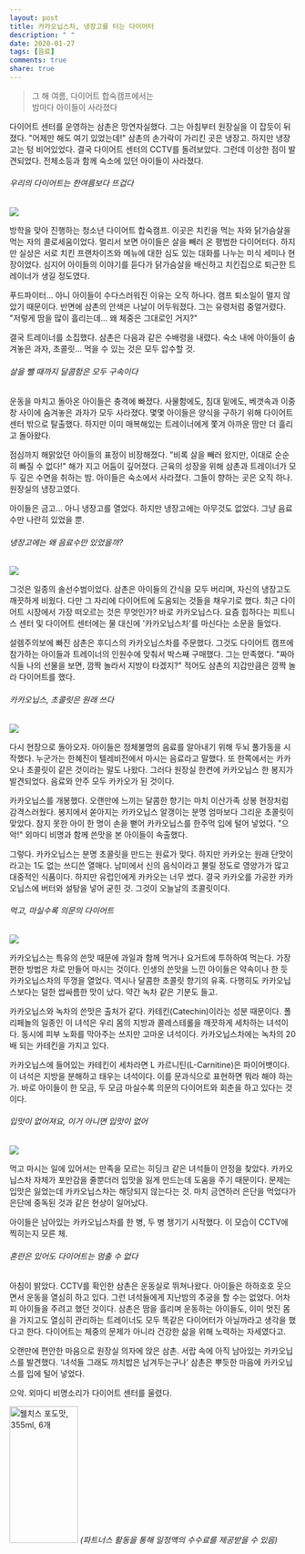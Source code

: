 ```yaml
---
layout: post
title: 카카오닙스차, 냉장고를 터는 다이어터
description: " "
date: 2020-01-27
tags: [음료]
comments: true
share: true
---
```



> 그 해 여름, 다이어트 합숙캠프에서는  
> 밤마다 아이들이 사라졌다

다이어트 센터를 운영하는 삼촌은 망연자실했다. 그는 아침부터 원장실을 이 잡듯이 뒤졌다. "어제만 해도 여기 있었는데!" 삼촌의 손가락이 가리킨 곳은 냉장고. 하지만 냉장고는 텅 비어있었다. 결국 다이어트 센터의 CCTV를 돌려보았다. 그런데 이상한 점이 발견되었다. 전체소등과 함께 숙소에 있던 아이들이 사라졌다.

###### 우리의 다이어트는 한여름보다 뜨겁다

![](https://post-phinf.pstatic.net/MjAxODA4MDZfMjEy/MDAxNTMzNDkwNjI0ODYy.wrfiwAQgsVCCKlBqAUzI1asm-xDw7NzJk1-Y9KCLIF0g.C5rBBRHTcnrxK17DRkClAtgA6w833pc5cQjJKNtvFw4g.JPEG/GettyImages-466368885_%281%29.jpg?type=w1200)

방학을 맞아 진행하는 청소년 다이어트 합숙캠프. 이곳은 치킨을 먹는 자와 닭가슴살을 먹는 자의 콜로세움이었다. 멀리서 보면 아이들은 살을 빼러 온 평범한 다이어터다. 하지만 실상은 서로 치킨 프랜차이즈와 메뉴에 대한 심도 있는 대화를 나누는 미식 세미나 현장이었다. 심지어 아이들의 이야기를 듣다가 닭가슴살을 배신하고 치킨집으로 퇴근한 트레이너가 생길 정도였다.  
  
푸드파이터... 아니 아이들이 수다스러워진 이유는 오직 하나다. 캠프 퇴소일이 멀지 않았기 때문이다. 반면에 삼촌의 안색은 나날이 어두워졌다. 그는 유령처럼 중얼거렸다. "저렇게 땀을 많이 흘리는데... 왜 체중은 그대로인 거지?"  
  
결국 트레이너를 소집했다. 삼촌은 다음과 같은 수배령을 내렸다. 숙소 내에 아이들이 숨겨놓은 과자, 초콜릿... 먹을 수 있는 것은 모두 압수할 것.

###### 살을 뺄 때까지 달콤함은 모두 구속이다

운동을 마치고 돌아온 아이들은 충격에 빠졌다. 사물함에도, 침대 밑에도, 베갯속과 이중창 사이에 숨겨놓은 과자가 모두 사라졌다. 몇몇 아이들은 양식을 구하기 위해 다이어트 센터 밖으로 탈출했다. 하지만 이미 매복해있는 트레이너에게 쫓겨 아까운 땀만 더 흘리고 돌아왔다.  
  
점심까지 해맑았던 아이들의 표정이 비장해졌다. "비록 살을 빼러 왔지만, 이대로 순순히 빠질 수 없다!" 해가 지고 어둠이 깊어졌다. 근육의 성장을 위해 삼촌과 트레이너가 모두 깊은 수면을 취하는 밤. 아이들은 숙소에서 사라졌다. 그들이 향하는 곳은 오직 하나. 원장실의 냉장고였다.  
  
아이들은 금고... 아니 냉장고를 열었다. 하지만 냉장고에는 아무것도 없었다. 그냥 음료수만 나란히 있었을 뿐.

###### 냉장고에는 왜 음료수만 있었을까?

![](https://post-phinf.pstatic.net/MjAxODA4MDZfMTEw/MDAxNTMzNDkwNjUzMTQ5.UfVFcmZvl8p6X4pZyCDgUNY1F30j3ZbLL-egWn1V9ZUg.V65hhqsw9pMOWtfmJOTVhnG8NL1fMeD7Yim59TfoBlog.JPEG/KJH_4336_copy.jpg?type=w1200)

그것은 일종의 솔선수범이었다. 삼촌은 아이들의 간식을 모두 버리며, 자신의 냉장고도 깨끗하게 비웠다. 다만 그 자리에 다이어트에 도움되는 것들을 채우기로 했다. 최근 다이어트 시장에서 가장 떠오르는 것은 무엇인가? 바로 카카오닙스다. 요즘 힙하다는 피트니스 센터 및 다이어트 센터에는 물 대신에 '카카오닙스차'를 마신다는 소문을 들었다.  
  
설렘주의보에 빠진 삼촌은 후디스의 카카오닙스차를 주문했다. 그것도 다이어트 캠프에 참가하는 아이들과 트레이너의 인원수에 맞춰서 박스째 구매했다. 그는 만족했다. "짜아식들 나의 선물을 보면, 깜짝 놀라서 지방이 타겠지?" 적어도 삼촌의 지갑만큼은 깜짝 놀라 다이어트를 했다.

###### 카카오닙스, 초콜릿은 원래 쓰다

![](https://post-phinf.pstatic.net/MjAxODA4MDZfNzcg/MDAxNTMzNDkwNjYzMDU2.547xPi6QbHo9nSOJ4pWD1X9Kj1T58oqOla8c1YHei3kg.cfjYvNme5Stw7TggLHPUEJohCU4cM3v1i2i_dU3fM9Eg.JPEG/KJH_4320_copy.jpg?type=w1200)

다시 현장으로 돌아오자. 아이들은 정체불명의 음료를 알아내기 위해 두뇌 풀가동을 시작했다. 누군가는 한혜진이 텔레비전에서 마시는 음료라고 말했다. 또 한쪽에서는 카카오나 초콜릿이 같은 것이라는 말도 나왔다. 그러다 원장실 한켠에 카카오닙스 한 봉지가 발견되었다. 음료와 안주 모두 카카오가 된 것이다.  
  
카카오닙스를 개봉했다. 오랜만에 느끼는 달콤한 향기는 마치 이산가족 상봉 현장처럼 감격스러웠다. 봉지에서 쏟아지는 카카오닙스 알갱이는 분명 엄마보다 그리운 초콜릿이 맞았다. 참지 못한 아이 한 명이 손을 뻗어 카카오닙스를 한주먹 입에 털어 넣었다. "으악!" 외마디 비명과 함께 쓴맛을 본 아이들이 속출했다.  
  
그렇다. 카카오닙스는 분명 초콜릿을 만드는 원료가 맞다. 하지만 카카오는 원래 단맛이라고는 1도 없는 쓰디쓴 열매다. 남미에서 신의 음식이라고 불릴 정도로 영양가가 많고 대중적인 식품이다. 하지만 유럽인에게 카카오는 너무 썼다. 결국 카카오를 가공한 카카오닙스에 버터와 설탕을 넣어 굳힌 것. 그것이 오늘날의 초콜릿이다.

###### 먹고, 마실수록 의문의 다이어트

![](https://post-phinf.pstatic.net/MjAxODA4MDZfMSAg/MDAxNTMzNDkwNjcyNzg2._XIbmySil7j0P6m1q-ODiAtQvbvaLJ86WtfGIKbNj-Ug.WxHZNfBTTuHupJWyZr5AV96WaByUpBmsV4o3osG9FSMg.JPEG/KJH_4348_copy.jpg?type=w1200)

카카오닙스는 특유의 쓴맛 때문에 과일과 함께 먹거나 요거트에 투하하여 먹는다. 가장 편한 방법은 차로 만들어 마시는 것이다. 인생의 쓴맛을 느낀 아이들은 약속이나 한 듯 카카오닙스차의 뚜껑을 열었다. 역시나 달콤한 초콜릿 향기의 유혹. 다행히도 카카오닙스보다는 덜한 쌉싸름한 맛이 났다. 약간 녹차 같은 기분도 들고.  
  
카카오닙스와 녹차의 쓴맛은 출처가 같다. 카테킨(Catechin)이라는 성분 때문이다. 폴리페놀의 일종인 이 녀석은 우리 몸의 지방과 콜레스테롤을 깨끗하게 세차하는 녀석이다. 동시에 피부 노화를 막아주는 쓰지만 고마운 녀석이다. 카카오닙스차에는 녹차의 20배 되는 카테킨을 가지고 있다.  
  
카카오닙스에 들어있는 카테킨이 세차라면 L 카르니틴(L-Carnitine)은 파이어뱃이다. 이 녀석은 지방을 분해하고 태우는 녀석이다. 이를 문과식으로 표현하면 뭐라 해야 하는가. 바로 아이들이 한 모금, 두 모금 마실수록 의문의 다이어트와 회춘을 하고 있다는 것이다.

###### 입맛이 없어져요, 이거 아니면 입맛이 없어

![](https://post-phinf.pstatic.net/MjAxODA4MDZfMTA5/MDAxNTMzNDkwNjgyNDc0.E2zXrACRyOmTGVkmAoydXVPv_d--lbIpXNGRt4mFXIAg.2dJB_YfOxLSOkobfCseJmwpvjznH9zpN5FwI9NJljsQg.JPEG/KJH_4360_copy.jpg?type=w1200)

먹고 마시는 일에 있어서는 만족을 모르는 히딩크 같은 녀석들이 안정을 찾았다. 카카오닙스차 자체가 포만감을 줄뿐더러 입맛을 잃게 만드는데 도움을 주기 때문이다. 문제는 입맛은 잃었는데 카카오닙스차는 해당되지 않는다는 것. 마치 금연하러 은단을 먹었다가 은단에 중독된 것과 같은 현상이 일어났다.  
  
아이들은 남아있는 카카오닙스차를 한 병, 두 병 챙기기 시작했다. 이 모습이 CCTV에 찍히는지 모른 체.

###### 혼란은 있어도 다이어트는 멈출 수 없다

아침이 밝았다. CCTV를 확인한 삼촌은 운동실로 뛰쳐나왔다. 아이들은 하하호호 웃으면서 운동을 열심히 하고 있다. 그런 녀석들에게 지난밤의 추궁을 할 수는 없었다. 어차피 아이들을 주려고 했던 것이다. 삼촌은 땀을 흘리며 운동하는 아이들도, 이미 멋진 몸을 가지고도 열심히 관리하는 트레이너도 모두 똑같은 다이어터가 아닐까라고 생각을 했다고 한다. 다이어트는 체중의 문제가 아니라 건강한 삶을 위해 노력하는 자세였다고.  
  
오랜만에 편안한 마음으로 원장실 의자에 앉은 삼촌. 서랍 속에 아직 남아있는 카카오닙스를 발견했다. ‘녀석들 그래도 까치밥은 남겨두는구나’ 삼촌은 뿌듯한 마음에 카카오닙스를 입에 털어 넣었다.  
  
으악. 외마디 비명소리가 다이어트 센터를 울렸다.

<a href="https://coupa.ng/bQ3tbW" target="_blank" referrerpolicy="unsafe-url"><img src="https://static.coupangcdn.com/image/affiliate/banner/5385eb9fb46780071a0df5474f041724@2x.jpg" alt="웰치스 포도맛, 355ml, 6개" width="120" height="240"></a>
_(파트너스 활동을 통해 일정액의 수수료를 제공받을 수 있음)_